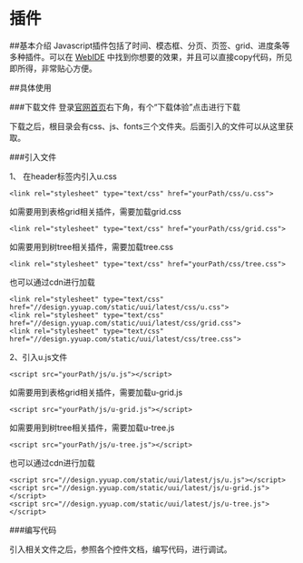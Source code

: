 # 插件

##基本介绍
Javascript插件包括了时间、模态框、分页、页签、grid、进度条等多种插件。可以在 [WebIDE](http://design.yyuap.com/dist/pages/webIDE/index.html#/demos/ui/dialog/message) 中找到你想要的效果，并且可以直接copy代码，所见即所得，非常贴心方便。

##具体使用

###下载文件
登录[官网首页](http://design.yyuap.com/)右下角，有个“下载体验”点击进行下载

下载之后，根目录会有css、js、fonts三个文件夹。后面引入的文件可以从这里获取。

###引入文件

1、 在header标签内引入u.css

	<link rel="stylesheet" type="text/css" href="yourPath/css/u.css">
如需要用到表格grid相关插件，需要加载grid.css

```
<link rel="stylesheet" type="text/css" href="yourPath/css/grid.css">
```

如需要用到树tree相关插件，需要加载tree.css

```
<link rel="stylesheet" type="text/css" href="yourPath/css/tree.css">
```

也可以通过cdn进行加载

	<link rel="stylesheet" type="text/css" href="//design.yyuap.com/static/uui/latest/css/u.css">
	<link rel="stylesheet" type="text/css" href="//design.yyuap.com/static/uui/latest/css/grid.css">
	<link rel="stylesheet" type="text/css" href="//design.yyuap.com/static/uui/latest/css/tree.css">

2、引入u.js文件

	<script src="yourPath/js/u.js"></script>
如需要用到表格grid相关插件，需要加载u-grid.js

```
<script src="yourPath/js/u-grid.js"></script>
```

如需要用到树tree相关插件，需要加载u-tree.js

```
<script src="yourPath/js/u-tree.js"></script>
```

也可以通过cdn进行加载

	<script src="//design.yyuap.com/static/uui/latest/js/u.js"></script>
	<script src="//design.yyuap.com/static/uui/latest/js/u-grid.js"></script>
	<script src="//design.yyuap.com/static/uui/latest/js/u-tree.js"></script>

###编写代码

引入相关文件之后，参照各个控件文档，编写代码，进行调试。